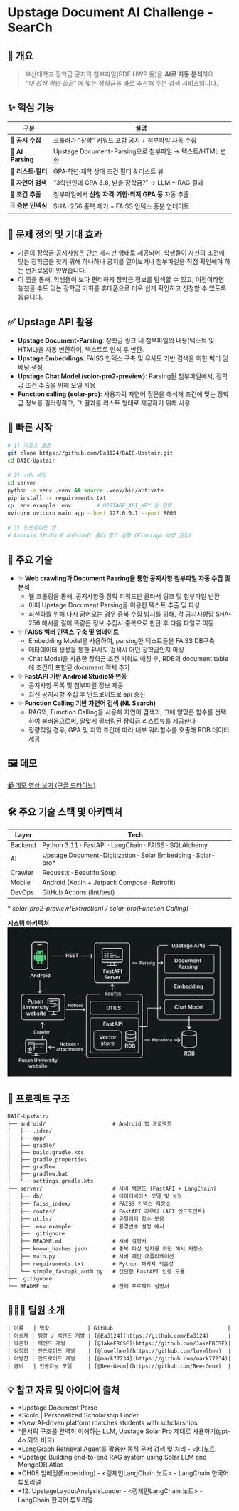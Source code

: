 # Upstage Document AI Challenge - SearCh

## 📌 개요
> 부산대학교 장학금 공지의 첨부파일(PDF·HWP 등)을 **AI로 자동 분석**하여  
> _“내 성적·학년·질문_” 에 맞는 장학금을 바로 추천해 주는 검색 서비스입니다.

## ✨ 핵심 기능
| 구분 | 설명 |
|------|------|
| 📄 **공지 수집** | 크롤러가 “장학” 키워드 포함 공지 + 첨부파일 자동 수집 |
| 🧠 **AI Parsing** | Upstage Document-Parsing으로 첨부파일 → 텍스트/HTML 변환 |
| 🔎 **리스트·필터** | GPA·학년·재학 상태 조건 필터 & 리스트 뷰 |
| 🤖 **자연어 검색** | “3학년인데 GPA 3.8, 받을 장학금?” → LLM + RAG 결과 |
| 📑 **조건 추출** | 첨부파일에서 **신청 자격·기한·최저 GPA 등** 자동 추출 |
| 🗄 **증분 인덱싱** | SHA-256 중복 제거 + FAISS 인덱스 증분 업데이트 |



## 🎯 문제 정의 및 기대 효과
- 기존의 장학금 공지사항은 단순 게시판 형태로 제공되어, 학생들이 자신의 조건에 맞는 장학금을 찾기 위해 하나하나 공지를 열어보거나 첨부파일을 직접 확인해야 하는 번거로움이 있었습니다.
- 이 앱을 통해, 학생들이 보다 편리하게 장학금 정보를 탐색할 수 있고, 이전이라면 놓쳤을 수도 있는 장학금 기회를 휴대폰으로 더욱 쉽게 확인하고 신청할 수 있도록 돕습니다.

## ✅ Upstage API 활용
- **Upstage Document-Parsing**: 장학금 링크 내 첨부파일의 내용(텍스트 및 HTML)을 자동 변환하여, 텍스트로 인식 후 반환.
- **Upstage Embeddings**: FAISS 인덱스 구축 및 유사도 기반 검색을 위한 벡터 임베딩 생성
- **Upstage Chat Model (solor-pro2-preview)**: Parsing된 첨부파일에서, 장학금 조건 추출을 위해 모델 사용
- **Function calling (solar-pro)**: 사용자의 자연어 질문을 해석해 조건에 맞는 장학금 정보를 필터링하고, 그 결과를 리스트 형태로 제공하기 위해 사용.

## 🔧 빠른 시작
```bash
# 1) 저장소 클론
git clone https://github.com/Ea3124/DAIC-Upstair.git
cd DAIC-Upstair

# 2) 서버 세팅
cd server
python -m venv .venv && source .venv/bin/activate
pip install -r requirements.txt
cp .env.example .env        # UPSTAGE_API_KEY 등 입력
uvicorn uvicorn main:app --host 127.0.0.1 --port 8000

# 3) 안드로이드 앱
# Android Studio로 android/ 폴더 열고 실행 (Flamingo 이상 권장)
```

## 🚀 주요 기술
- ✨ **Web crawling과 Document Pasring을 통한 공지사항 첨부파일 자동 수집 및 분석**
  - 웹 크롤링을 통해, 공지사항중 장학 키워드만 골라서 링크 및 첨부파일 반환
  - 이때 Upstage Document Parsing을 이용한 텍스트 추출 및 파싱
  - 최신화를 위해 다시 긁어오는 경우 중복 수집 방지를 위해, 각 공지사항당 SHA-256 해시를 걸어 똑같은 정보 수집시 중복으로 판단 후 다음 파일로 이동
- ✨ **FAISS 벡터 인덱스 구축 및 업데이트**
  - Embedding Model을 사용하여, parsing한 텍스트들을 FAISS DB구축
  - 메타데이터 생성을 통한 유사도 검색시 어떤 장학금인지 마킹
  - Chat Model을 사용한 장학금 조건 키워드 매칭 후, RDB의 document table에 조건이 포함된 document 객체 추가
- ✨ **FastAPI 기반 Android Studio와 연동**
  - 공지사항 목록 및 첨부파일 정보 제공
  - 최신 공지사항 수집 후 안드로이드로 api 송신
- ✨ **Function Calling 기반 자연어 검색 (NL Search)**
  - RAG와, Function Calling을 사용해 자연어 검색과, 그에 알맞은 함수를 선택하여 불러옴으로써, 알맞게 필터링된 장학금 리스트뷰를 제공한다
  - 정량적일 경우, GPA 및 지역 조건에 따라 내부 쿼리함수를 호출해 RDB 데이터 제공

## 🖼️ 데모
[📹 데모 영상 보기 (구글 드라이브)](https://drive.google.com/file/d/1sRtQgRri9KGeOxp2CgRxvq2-dnmkPOwL/view?usp=sharing)

## 🛠️ 주요 기술 스택 및 아키텍처
| Layer | Tech |
|-------|------|
| Backend | Python 3.11 · FastAPI · LangChain · FAISS · SQLAlchemy |
| AI | Upstage Document-Digitization · Solar Embedding · Solar-pro* |
| Crawler | Requests · BeautifulSoup |
| Mobile | Android (Kotlin + Jetpack Compose · Retrofit) |
| DevOps | GitHub Actions (lint/test) |

\* _solar-pro2-preview(Extraction) / solar-pro(Function Calling)_

**시스템 아키텍처**
![시스템 아키텍처](./assests/system_architecture.png)

## 📁 프로젝트 구조
```
DAIC-Upstair/
├── android/                     # Android 앱 프로젝트
│   ├── .idea/
│   ├── app/
│   ├── gradle/
│   ├── build.gradle.kts
│   ├── gradle.properties
│   ├── gradlew
│   ├── gradlew.bat
│   └── settings.gradle.kts
├── server/                      # 서버 백엔드 (FastAPI + LangChain)
│   ├── db/                      # 데이터베이스 모델 및 설정
│   ├── faiss_index/             # FAISS 인덱스 저장소
│   ├── routes/                  # FastAPI 라우터 (API 엔드포인트)
│   ├── utils/                   # 유틸리티 함수 모음
│   ├── .env.example             # 환경변수 설정 예시
│   ├── .gitignore
│   ├── README.md                # 서버 설명서
│   ├── known_hashes.json        # 중복 파싱 방지를 위한 해시 저장소
│   ├── main.py                  # 서버 메인 애플리케이션
│   ├── requirements.txt         # Python 패키지 의존성
│   └── simple_fastapi_auth.py   # 간단한 FastAPI 인증 모듈
├── .gitignore
└── README.md                    # 전체 프로젝트 설명서

```

## 🧑‍🤝‍🧑 팀원 소개
```
| 이름   | 역할            | GitHub                                    |
| 이승재 | 팀장 / 백엔드 개발 | [@Ea3124](https://github.com/Ea3124)      |
| 박준혁 | 백엔드 개발       | [@JakeFRCSE](https://github.com/JakeFRCSE)|
| 김정희 | 안드로이드 개발    | [@lovelhee](https://github.com/lovelhee)  |
| 이병찬 | 안드로이드 개발    | [@mark77234](https://github.com/mark77234)|
| 금비   | 인공지능 모델     | [@Bee-Geum](https://github.com/Bee-Geum)  |
```

## 💡 참고 자료 및 아이디어 출처
- *Upstage Document Parse
- *Scolo | Personalized Scholarship Finder
- *New AI-driven platform matches students with scholarships
- *문서의 구조를 완벽히 이해하는 LLM, Upstage Solar Pro 제대로 사용하기(gpt-4o 와의 비교)
- *LangGraph Retrieval Agent를 활용한 동적 문서 검색 및 처리 - 테디노트
- *Upstage Building end-to-end RAG system using Solar LLM and MongoDB Atlas
- *CH08 임베딩(Embedding) - <랭체인LangChain 노트> - LangChain 한국어 튜토리얼
- *12. UpstageLayoutAnalysisLoader - <랭체인LangChain 노트> - LangChain 한국어 튜토리얼
